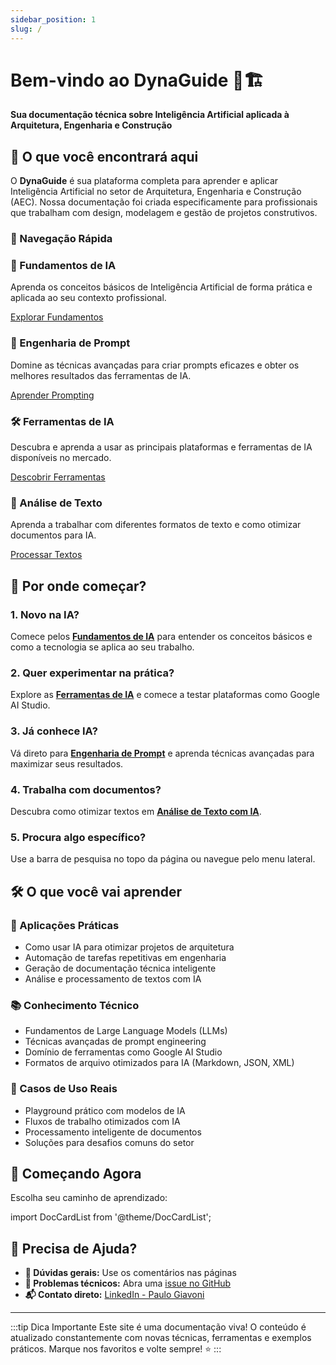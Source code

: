 ```yaml
---
sidebar_position: 1
slug: /
---
```


# Bem-vindo ao DynaGuide 🤖🏗️

**Sua documentação técnica sobre Inteligência Artificial aplicada à Arquitetura, Engenharia e Construção**

## 🎯 O que você encontrará aqui

O **DynaGuide** é sua plataforma completa para aprender e aplicar Inteligência Artificial no setor de Arquitetura, Engenharia e Construção (AEC). Nossa documentação foi criada especificamente para profissionais que trabalham com design, modelagem e gestão de projetos construtivos.

### 🚀 Navegação Rápida

<div className="container">
  <div className="row">
    <div className="col col--6">
      <div className="card">
        <div className="card__header">
          <h3>🧠 Fundamentos de IA</h3>
        </div>
        <div className="card__body">
          <p>
            Aprenda os conceitos básicos de Inteligência Artificial de forma prática e aplicada ao seu contexto profissional.
          </p>
        </div>
        <div className="card__footer">
          <a href="/category/fundamentos-de-ia" className="button button--primary button--block">
            Explorar Fundamentos
          </a>
        </div>
      </div>
    </div>
    <div className="col col--6">
      <div className="card">
        <div className="card__header">
          <h3>🎨 Engenharia de Prompt</h3>
        </div>
        <div className="card__body">
          <p>
            Domine as técnicas avançadas para criar prompts eficazes e obter os melhores resultados das ferramentas de IA.
          </p>
        </div>
        <div className="card__footer">
          <a href="/category/engenharia-de-prompt" className="button button--primary button--block">
            Aprender Prompting
          </a>
        </div>
      </div>
    </div>
  </div>
  <div className="row" style={{marginTop: '20px'}}>
    <div className="col col--6">
      <div className="card">
        <div className="card__header">
          <h3>🛠️ Ferramentas de IA</h3>
        </div>
        <div className="card__body">
          <p>
            Descubra e aprenda a usar as principais plataformas e ferramentas de IA disponíveis no mercado.
          </p>
        </div>
        <div className="card__footer">
          <a href="/category/ferramentas-para-aprendizagem-de-ia" className="button button--primary button--block">
            Descobrir Ferramentas
          </a>
        </div>
      </div>
    </div>
    <div className="col col--6">
      <div className="card">
        <div className="card__header">
          <h3>📄 Análise de Texto</h3>
        </div>
        <div className="card__body">
          <p>
            Aprenda a trabalhar com diferentes formatos de texto e como otimizar documentos para IA.
          </p>
        </div>
        <div className="card__footer">
          <a href="/category/analise-de-texto-com-ia" className="button button--primary button--block">
            Processar Textos
          </a>
        </div>
      </div>
    </div>
  </div>
</div>

## 📖 Por onde começar?

### 1. **Novo na IA?** 
Comece pelos [**Fundamentos de IA**](/category/fundamentos-de-ia) para entender os conceitos básicos e como a tecnologia se aplica ao seu trabalho.

### 2. **Quer experimentar na prática?** 
Explore as [**Ferramentas de IA**](/category/ferramentas-para-aprendizagem-de-ia) e comece a testar plataformas como Google AI Studio.

### 3. **Já conhece IA?** 
Vá direto para [**Engenharia de Prompt**](/category/engenharia-de-prompt) e aprenda técnicas avançadas para maximizar seus resultados.

### 4. **Trabalha com documentos?** 
Descubra como otimizar textos em [**Análise de Texto com IA**](/category/analise-de-texto-com-ia).

### 5. **Procura algo específico?** 
Use a barra de pesquisa no topo da página ou navegue pelo menu lateral.

## 🛠️ O que você vai aprender

### 🔧 Aplicações Práticas
- Como usar IA para otimizar projetos de arquitetura
- Automação de tarefas repetitivas em engenharia
- Geração de documentação técnica inteligente
- Análise e processamento de textos com IA

### 📚 Conhecimento Técnico
- Fundamentos de Large Language Models (LLMs)
- Técnicas avançadas de prompt engineering
- Domínio de ferramentas como Google AI Studio
- Formatos de arquivo otimizados para IA (Markdown, JSON, XML)

### 🎯 Casos de Uso Reais
- Playground prático com modelos de IA
- Fluxos de trabalho otimizados com IA
- Processamento inteligente de documentos
- Soluções para desafios comuns do setor

## 🚀 Começando Agora

Escolha seu caminho de aprendizado:

import DocCardList from '@theme/DocCardList';

<DocCardList />

## 📧 Precisa de Ajuda?

- **💬 Dúvidas gerais:** Use os comentários nas páginas
- **🐛 Problemas técnicos:** Abra uma [issue no GitHub](https://github.com/DynaTools/dynaguide/issues)
- **📬 Contato direto:** [LinkedIn - Paulo Giavoni](https://it.linkedin.com/in/paulogiavoni)

---

:::tip Dica Importante
Este site é uma documentação viva! O conteúdo é atualizado constantemente com novas técnicas, ferramentas e exemplos práticos. Marque nos favoritos e volte sempre! ⭐
:::
